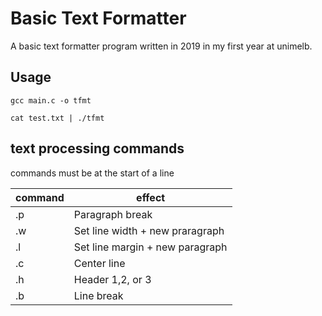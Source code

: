 # Basic Text Formatter

A basic text formatter program written in 2019 in my first year at unimelb.

## Usage

`gcc main.c -o tfmt`

`cat test.txt | ./tfmt`

## text processing commands

commands must be at the start of a line

| command  | effect                          |
| -------- | ------------------------------- |
| .p       | Paragraph break                 |
| .w <int> | Set line width + new praragraph |
| .l <int> | Set line margin + new paragraph |
| .c       | Center line                     |
| .h <int> | Header 1,2, or 3                |
| .b       | Line break                      |
